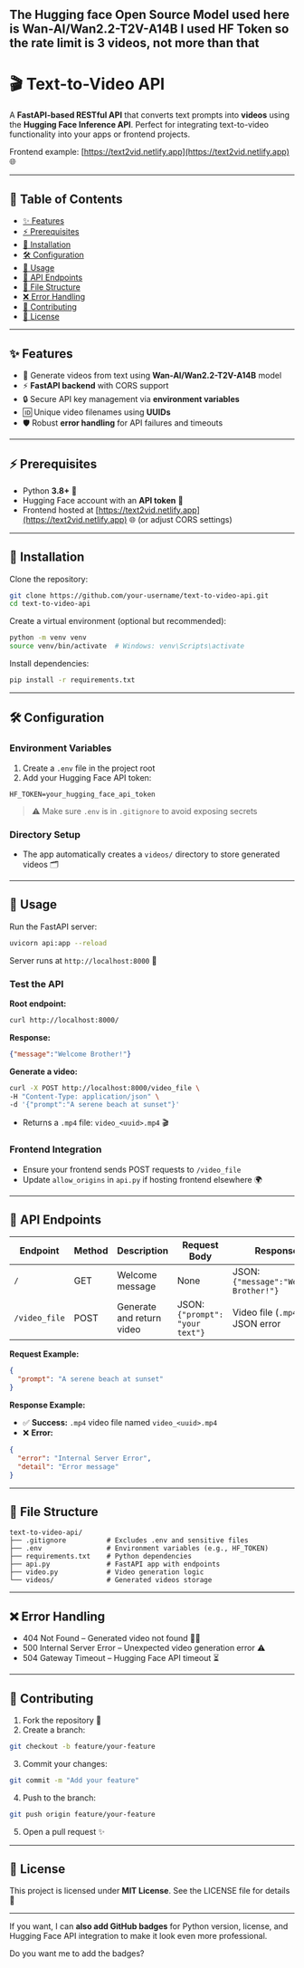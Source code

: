 The Hugging face Open Source Model used here is Wan-AI/Wan2.2-T2V-A14B
I used HF Token so the rate limit is 3 videos, not more than that 
---

# 🎬 Text-to-Video API

A **FastAPI-based RESTful API** that converts text prompts into **videos** using the **Hugging Face Inference API**. Perfect for integrating text-to-video functionality into your apps or frontend projects.

Frontend example: [https://text2vid.netlify.app](https://text2vid.netlify.app) 🌐

---

## 📖 Table of Contents

* [✨ Features](#-features)
* [⚡ Prerequisites](#-prerequisites)
* [🚀 Installation](#-installation)
* [🛠 Configuration](#-configuration)
* [🎯 Usage](#-usage)
* [📝 API Endpoints](#-api-endpoints)
* [📂 File Structure](#-file-structure)
* [❌ Error Handling](#-error-handling)
* [🤝 Contributing](#-contributing)
* [📄 License](#-license)

---

## ✨ Features

* 🎥 Generate videos from text using **Wan-AI/Wan2.2-T2V-A14B** model
* ⚡ **FastAPI backend** with CORS support
* 🔒 Secure API key management via **environment variables**
* 🆔 Unique video filenames using **UUIDs**
* 🛡 Robust **error handling** for API failures and timeouts

---

## ⚡ Prerequisites

* Python **3.8+** 🐍
* Hugging Face account with an **API token** 🔑
* Frontend hosted at [https://text2vid.netlify.app](https://text2vid.netlify.app) 🌐 (or adjust CORS settings)

---

## 🚀 Installation

Clone the repository:

```bash
git clone https://github.com/your-username/text-to-video-api.git
cd text-to-video-api
```

Create a virtual environment (optional but recommended):

```bash
python -m venv venv
source venv/bin/activate  # Windows: venv\Scripts\activate
```

Install dependencies:

```bash
pip install -r requirements.txt
```

---

## 🛠 Configuration

### Environment Variables

1. Create a `.env` file in the project root
2. Add your Hugging Face API token:

```env
HF_TOKEN=your_hugging_face_api_token
```

> ⚠️ Make sure `.env` is in `.gitignore` to avoid exposing secrets

### Directory Setup

* The app automatically creates a `videos/` directory to store generated videos 🗂

---

## 🎯 Usage

Run the FastAPI server:

```bash
uvicorn api:app --reload
```

Server runs at `http://localhost:8000` 🌟

### Test the API

**Root endpoint:**

```bash
curl http://localhost:8000/
```

**Response:**

```json
{"message":"Welcome Brother!"}
```

**Generate a video:**

```bash
curl -X POST http://localhost:8000/video_file \
-H "Content-Type: application/json" \
-d '{"prompt":"A serene beach at sunset"}'
```

* Returns a `.mp4` file: `video_<uuid>.mp4` 🎬

### Frontend Integration

* Ensure your frontend sends POST requests to `/video_file`
* Update `allow_origins` in `api.py` if hosting frontend elsewhere 🌍

---

## 📝 API Endpoints

| Endpoint      | Method | Description               | Request Body                    | Response                               |
| ------------- | ------ | ------------------------- | ------------------------------- | -------------------------------------- |
| `/`           | GET    | Welcome message           | None                            | JSON: `{"message":"Welcome Brother!"}` |
| `/video_file` | POST   | Generate and return video | JSON: `{"prompt": "your text"}` | Video file (`.mp4`) or JSON error      |

**Request Example:**

```json
{
  "prompt": "A serene beach at sunset"
}
```

**Response Example:**

* ✅ **Success:** `.mp4` video file named `video_<uuid>.mp4`
* ❌ **Error:**

```json
{
  "error": "Internal Server Error",
  "detail": "Error message"
}
```

---

## 📂 File Structure

```
text-to-video-api/
├── .gitignore          # Excludes .env and sensitive files
├── .env                # Environment variables (e.g., HF_TOKEN)
├── requirements.txt    # Python dependencies
├── api.py              # FastAPI app with endpoints
├── video.py            # Video generation logic
└── videos/             # Generated videos storage
```

---

## ❌ Error Handling

* 404 Not Found – Generated video not found 🕵️‍♂️
* 500 Internal Server Error – Unexpected video generation error ⚠️
* 504 Gateway Timeout – Hugging Face API timeout ⏳

---

## 🤝 Contributing

1. Fork the repository 🍴
2. Create a branch:

```bash
git checkout -b feature/your-feature
```

3. Commit your changes:

```bash
git commit -m "Add your feature"
```

4. Push to the branch:

```bash
git push origin feature/your-feature
```

5. Open a pull request ✨

---

## 📄 License

This project is licensed under **MIT License**. See the LICENSE file for details 📝

---

If you want, I can **also add GitHub badges** for Python version, license, and Hugging Face API integration to make it look even more professional.

Do you want me to add the badges?
